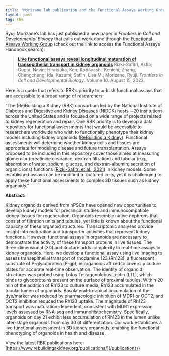 ```yaml
---
title: "Morizane lab publication and the Functional Assays Working Group"
layout: post
tag: rbk
---
```


Ryuji Morizane’s lab has just published a new paper in *Frontiers in Cell and Developmental Biology* that calls out work done through the [Functional Assays Working Group](/functional-assays/) (check out the link to access the Functional Assays Handbook search):

>**[Live functional assays reveal longitudinal maturation of transepithelial transport in kidney organoids](https://doi.org/10.3389/fcell.2022.978888)**
Rizki-Safitri, Astia; Gupta, Navin; Hiratsuka, Ken; Kobayashi, Kenichi; Zhang, Chengcheng; Ida, Kazumi; Satlin, Lisa M.; Morizane, Ryuji. *Frontiers in Cell and Developmental Biology*. Volume 10. August 15, 2022.

Here is a quote that refers to RBK’s priority to publish functional assays that are accessible to a broad range of researchers:

“The (Re)Building a Kidney (RBK) consortium led by the National Institute of Diabetes and Digestive and Kidney Diseases (NIDDK) hosts ∼20 institutions across the United States and is focused on a wide range of projects related to kidney regeneration and repair. One RBK priority is to develop a data repository for functional assessments that would be accessible to researchers worldwide who wish to functionally phenotype their kidney models including kidney organoids ([ReBuilding a Kidney](https://www.frontiersin.org/articles/10.3389/fcell.2022.978888/full?&utm_source=Email_to_authors_&utm_medium=Email&utm_content=T1_11.5e1_author&utm_campaign=Email_publication&field=&journalName=Frontiers_in_Cell_and_Developmental_Biology&id=978888#B32)). Functional assessments will determine whether kidney cells and tissues are appropriate for modeling disease and future transplantation. Assays proposed to be included in this repository cover those aimed at measuring glomerular (creatinine clearance, dextran filtration) and tubular (e.g., absorption of water, sodium, glucose, and dextran-albumin; secretion of organic ions) functions ([Rizki-Safitri et al., 2021](https://www.frontiersin.org/articles/10.3389/fcell.2022.978888/full?&utm_source=Email_to_authors_&utm_medium=Email&utm_content=T1_11.5e1_author&utm_campaign=Email_publication&field=&journalName=Frontiers_in_Cell_and_Developmental_Biology&id=978888#B24)) in kidney models. Some established assays can be modified to cultured cells, yet it is challenging to apply these functional assessments to complex 3D tissues such as kidney organoids.”


**Abstract:**

Kidney organoids derived from hPSCs have opened new opportunities to develop kidney models for preclinical studies and immunocompatible kidney tissues for regeneration. Organoids resemble native nephrons that consist of filtration units and tubules, yet little is known about the functional capacity of these organoid structures. Transcriptomic analyses provide insight into maturation and transporter activities that represent kidney functions. However, functional assays in organoids are necessary to demonstrate the activity of these transport proteins in live tissues. The three-dimensional (3D) architecture adds complexity to real-time assays in kidney organoids. Here, we develop a functional assay using live imaging to assess transepithelial transport of rhodamine 123 (Rh123), a fluorescent substrate of P-glycoprotein (P-gp), in organoids affixed to coverslip culture plates for accurate real-time observation. The identity of organoid structures was probed using Lotus Tetragonolobus Lectin (LTL), which binds to glycoproteins present on the surface of proximal tubules. Within 20 min of the addition of Rh123 to culture media, Rh123 accumulated in the tubular lumen of organoids. Basolateral-to-apical accumulation of the dye/marker was reduced by pharmacologic inhibition of MDR1 or OCT2, and OCT2 inhibition reduced the Rh123 uptake. The magnitude of Rh123 transport was maturation-dependent, consistent with MDR1 expression levels assessed by RNA-seq and immunohistochemistry. Specifically, organoids on day 21 exhibit less accumulation of Rh123 in the lumen unlike later-stage organoids from day 30 of differentiation. Our work establishes a live functional assessment in 3D kidney organoids, enabling the functional phenotyping of organoids in health and disease.

View the latest RBK publications here: [https://www.rebuildingakidney.org/publications/](/publications/)
